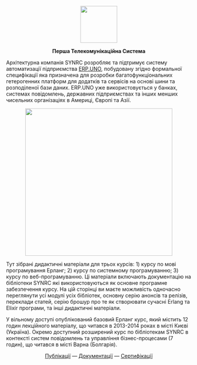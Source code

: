 
<p align="center">
<picture>
<source media="(prefers-color-scheme: dark)" srcset="https://avatars.githubusercontent.com/u/661709?s=400&u=1df50b027401b925d0bfe5d347f362930144de6f&v=4">
<img src="https://avatars.githubusercontent.com/u/661709?s=400&u=1df50b027401b925d0bfe5d347f362930144de6f&v=1" width=100 lt="N2O.DEV">
</picture>
</p>

<p align="center"><strong> Перша Телекомунікаційна Система </strong></p>

<P>Архітектурна компанія SYNRC розробляє та підтримує систему автоматизації підприємства <a href="https://github.com/erpuno">ERP.UNO</a>, побудовану згідно формальної специфікації яка призначена для розробки багатофункціональних гетерогенних платформ для додатків та сервісів на основі шини та розподіленої бази даних. ERP.UNO уже використовується у банках, системах повідомлень, державних підприємствах та інших менших чисельних організаціях в Америці, Європі та Азії. </p>

<p align="center"><img src="https://n2o.dev/DEV.png?v=1" width=400/></p>

<p>Тут зібрані дидактичні матеріали для трьох курсів: 1) курсу по мові програмування Ерланг; 2) курсу по системному програмуванню; 3) курсу по веб-програмуванню. Ці матеріали включають документацію на бібліотеки SYNRC які використовуються як основне програмне забезпечення курсу. На цій сторінці ви маєте можливість одночасно переглянути усі модулі усіх бібліотек, основну серію анонсів та релізів, переклади статей, серію брошур про те як створювати сучасні Erlang та Elixir програми, та інші дидактичні матеріали.</p>

<p>У вільному доступі опублікований базовий Ерланг курс, який містить 12 годин лекційного матеріалу, що читався в 2013-2014 роках в місті Києві (Україна). Окремо доступний розширений курс по бібліотекам SYNRC в контексті систем повідомлень та управління бізнес-процесами (7 годин), що читався в місті Варна (Болгарія).</p>

<p align="center">
<a href="https://n2o.dev/ua/books/index.html">Публікації</a> —
<a href="https://n2o.dev/ua/">Документації</a> —
<a href="https://n2o.dev/ua/pro/">Сертифікації</a>
</p>
